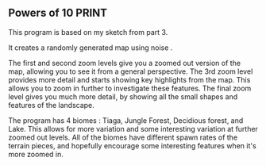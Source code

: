 ## Powers of 10 PRINT

This program is based on my sketch from part 3.

It creates a randomly generated map using noise .

The first and second zoom levels give you a zoomed out version of the map, allowing you to see it from a
general perspective. The 3rd zoom level provides more detail and starts showing key highlights from the map.
This allows you to zoom in further to investigate these features. The final zoom level gives you much more detail,
by showing all the small shapes and features of the landscape.

The program has 4 biomes : Tiaga, Jungle Forest, Decidious forest, and Lake. This allows for more variation and some
interesting variation at further zoomed out levels. All of the biomes have different spawn rates of the terrain pieces,
and hopefully encourage some interesting features when it's more zoomed in.
